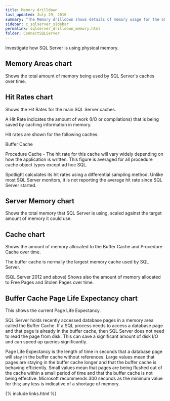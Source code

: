 ```yaml
---
title: Memory drilldown
last_updated: July 29, 2016
summary: "The Memory drilldown shows details of memory usage for the SQL Server."
sidebar: c_sqlserver_sidebar
permalink: sqlserver_drilldown_memory.html
folder: ConnectSQLServer
---
```


Investigate how SQL Server is using physical memory.


## Memory Areas chart
Shows the total amount of memory being used by SQL Server's caches over time.

## Hit Rates chart
Shows the Hit Rates for the main SQL Server caches.

A Hit Rate indicates the amount of work (I/O or compilations) that is being saved by caching information in memory.

Hit rates are shown for the following caches:

Buffer Cache

Procedure Cache - The hit rate for this cache will vary widely depending on how the application is written. This figure is averaged for all procedure cache object types except ad hoc SQL.

Spotlight calculates its hit rates using a differential sampling method. Unlike most SQL Server monitors, it is not reporting the average hit rate since SQL Server started.

## Server Memory chart
Shows the total memory that SQL Server is using, scaled against the target amount of memory it could use.

## Cache chart
Shows the amount of memory allocated to the Buffer Cache and Procedure Cache over time.

The buffer cache is normally the largest memory cache used by SQL Server.

(SQL Server 2012 and above) Shows also the amount of memory allocated to Free Pages and Stolen Pages over time.

## Buffer Cache Page Life Expectancy chart 
This shows the current Page Life Expectancy.

SQL Server holds recently accessed database pages in a memory area called the Buffer Cache. If a SQL process needs to access a database page and that page is already in the buffer cache, then SQL Server does not need to read the page from disk. This can save a significant amount of disk I/O and can speed up queries significantly.

Page Life Expectancy is the length of time in seconds that a database page will stay in the buffer cache without references. Large values mean that pages are staying in the buffer cache longer and that the buffer cache is behaving efficiently. Small values mean that pages are being flushed out of the cache within a small period of time and that the buffer cache is not being effective. Microsoft recommends 300 seconds as the minimum value for this; any less is indicative of a shortage of memory.


{% include links.html %}

